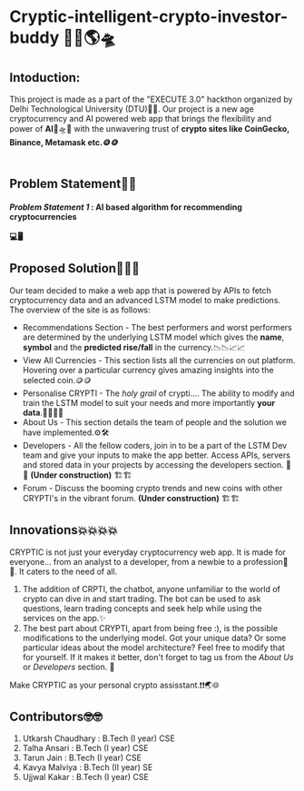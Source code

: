 # **Cryptic-intelligent-crypto-investor-buddy 🔮🌐🌎🛸**

## **Intoduction:**
This project is made as a part of the "EXECUTE 3.0" hackthon organized by Delhi Technological University (DTU)🏫🏫. Our project is a new age cryptocurrency and AI powered web app that brings the flexibility and power of **AI**🤖🛸🤖 with the unwavering trust of **crypto sites like CoinGecko, Binance, Metamask etc.🪙🪙**<br><br>

## **Problem Statement📐📏**
#### *Problem Statement 1* : AI based algorithm for recommending cryptocurrencies<br><br>💻🖥️

## **Proposed Solution💭💡💡**
Our team decided to make a web app that is powered by APIs to fetch cryptocurrency data and an advanced LSTM model to make predictions. The overview of the site is as follows:
- Recommendations Section - The best performers and worst performers are determined by the underlying LSTM model which gives the **name**, **symbol** and the **predicted rise/fall** in the currency.📉📉📈📈
- View All Currencies - This section lists all the currencies on out platform. Hovering over a particular currency gives amazing insights into the selected coin.🪙🪙
- Personalise CRYPTI - The *holy grail* of crypti.... The ability to modify and train the LSTM model to suit your needs and more importantly **your data**.👨‍💻👨‍💻
- About Us - This section details the team of people and the solution we have implemented.⚙️🛠️
- Developers - All the fellow coders, join in to be a part of the LSTM Dev team and give your inputs to make the app better. Access APIs, servers and stored data in your projects by accessing the developers section. 🤳📱 **(Under construction)** 🏗️🏗️
- Forum - Discuss the booming crypto trends and new coins with other CRYPTI's in the vibrant forum. **(Under construction)** 🏗️🏗️

## **Innovations💥💥💥💥**
CRYPTIC is not just your everyday cryptocurrency web app. It is made for everyone... from an analyst to a developer, from a newbie to a profession🚀🚀. It caters to the need of all.<br>
1. The addition of CRPTI, the chatbot, anyone unfamiliar to the world of crypto can dive in and start trading. The bot can be used to ask questions, learn trading concepts and seek help while using the services on the app.✨
2. The best part about CRYPTI, apart from being free :), is the possible modifications to the underlying model. Got your unique data? Or some particular ideas about the model architecture? Feel free to modify that for yourself. If it makes it better, don't forget to tag us from the *About Us* or *Developers* section. 💭

Make CRYPTIC as your personal crypto assisstant.❗❗🌏🌐

## **Contributors🤓🤓**
1. Utkarsh Chaudhary : B.Tech (I year) CSE
2. Talha Ansari : B.Tech (I year) CSE
3. Tarun Jain : B.Tech (I year) CSE
4. Kavya Malviya : B.Tech (II year) SE
5. Ujjwal Kakar : B.Tech (I year) CSE
